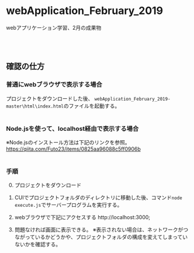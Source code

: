 # webApplication_February_2019
webアプリケーション学習、2月の成果物  
<br />
<br />
<br />

## 確認の仕方

### 普通にwebブラウザで表示する場合  
プロジェクトをダウンロードした後、
`webApplication_February_2019-master\html\index.html`のファイルを起動する。
<br />
<br />
### Node.jsを使って、localhost経由で表示する場合
※Node.jsのインストール方法は下記のリンクを参照。  
https://qiita.com/Futo23/items/0825aa96088c5ff0906b
<br />
<br />
### 手順
0. プロジェクトをダウンロード
1. CUIでプロジェクトフォルダのディレクトリに移動した後、コマンド`node execute.js`でサーバープログラムを実行する。
   

1. webブラウザで下記にアクセスする
http://localhost:3000;

1. 問題なければ画面に表示できる。
※表示されない場合は、ネットワークがつながっているかどうかや、プロジェクトフォルダの構成を変えてしまっていないかを確認する。





